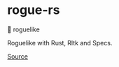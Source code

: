 # rogue-rs
🚧  roguelike 

Roguelike with Rust, Rltk and Specs. 

[Source](https://bfnightly.bracketproductions.com/)

